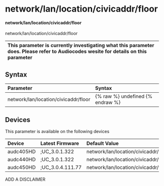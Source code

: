 ﻿---
description: network/lan/location/civicaddr/floor
search: false
---

# network/lan/location/civicaddr/floor

#### network/lan/location/civicaddr/floor

network/lan/location/civicaddr/floor


| This parameter is currently investigating what this parameter does. Please refer to Audiocodes wesite for details on this parameter | 
| :--- |

## Syntax
| Parameter | Syntax |
| :--- | :--- |
|network/lan/location/civicaddr/floor | {% raw %} undefined {% endraw %}|

## Devices
This parameter is available on the following devices

| Device | Latest Firmware | Default Value |
|:---|:---|:---|
| audc405HD | ;UC_3.0.1.322 | network/lan/location/civicaddr/floor= 
| audc440HD | ;UC_3.0.1.322 | network/lan/location/civicaddr/floor= 
| audc450HD | ;UC_3.0.4.111.77 | network/lan/location/civicaddr/floor= 

ADD A DISCLAIMER
